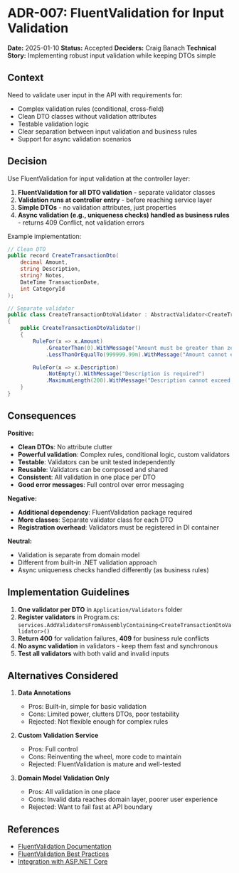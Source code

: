 # ADR-007: FluentValidation for Input Validation

**Date:** 2025-01-10
**Status:** Accepted
**Deciders:** Craig Banach
**Technical Story:** Implementing robust input validation while keeping DTOs simple

## Context

Need to validate user input in the API with requirements for:

- Complex validation rules (conditional, cross-field)
- Clean DTO classes without validation attributes
- Testable validation logic
- Clear separation between input validation and business rules
- Support for async validation scenarios

## Decision

Use FluentValidation for input validation at the controller layer:

1. **FluentValidation for all DTO validation** - separate validator classes
2. **Validation runs at controller entry** - before reaching service layer
3. **Simple DTOs** - no validation attributes, just properties
4. **Async validation (e.g., uniqueness checks) handled as business rules** - returns 409 Conflict, not validation errors

Example implementation:

```csharp
// Clean DTO
public record CreateTransactionDto(
    decimal Amount,
    string Description,
    string? Notes,
    DateTime TransactionDate,
    int CategoryId
);

// Separate validator
public class CreateTransactionDtoValidator : AbstractValidator<CreateTransactionDto>
{
    public CreateTransactionDtoValidator()
    {
        RuleFor(x => x.Amount)
            .GreaterThan(0).WithMessage("Amount must be greater than zero")
            .LessThanOrEqualTo(999999.99m).WithMessage("Amount cannot exceed £999,999.99");

        RuleFor(x => x.Description)
            .NotEmpty().WithMessage("Description is required")
            .MaximumLength(200).WithMessage("Description cannot exceed 200 characters");
    }
}
```

## Consequences

**Positive:**

- **Clean DTOs**: No attribute clutter
- **Powerful validation**: Complex rules, conditional logic, custom validators
- **Testable**: Validators can be unit tested independently
- **Reusable**: Validators can be composed and shared
- **Consistent**: All validation in one place per DTO
- **Good error messages**: Full control over error messaging

**Negative:**

- **Additional dependency**: FluentValidation package required
- **More classes**: Separate validator class for each DTO
- **Registration overhead**: Validators must be registered in DI container

**Neutral:**

- Validation is separate from domain model
- Different from built-in .NET validation approach
- Async uniqueness checks handled differently (as business rules)

## Implementation Guidelines

1. **One validator per DTO** in `Application/Validators` folder
2. **Register validators** in Program.cs: `services.AddValidatorsFromAssemblyContaining<CreateTransactionDtoValidator>()`
3. **Return 400** for validation failures, **409** for business rule conflicts
4. **No async validation** in validators - keep them fast and synchronous
5. **Test all validators** with both valid and invalid inputs

## Alternatives Considered

1. **Data Annotations**

   - Pros: Built-in, simple for basic validation
   - Cons: Limited power, clutters DTOs, poor testability
   - Rejected: Not flexible enough for complex rules

2. **Custom Validation Service**

   - Pros: Full control
   - Cons: Reinventing the wheel, more code to maintain
   - Rejected: FluentValidation is mature and well-tested

3. **Domain Model Validation Only**
   - Pros: All validation in one place
   - Cons: Invalid data reaches domain layer, poorer user experience
   - Rejected: Want to fail fast at API boundary

## References

- [FluentValidation Documentation](https://docs.fluentvalidation.net/)
- [FluentValidation Best Practices](https://docs.fluentvalidation.net/en/latest/best-practices.html)
- [Integration with ASP.NET Core](https://docs.fluentvalidation.net/en/latest/aspnet.html)
